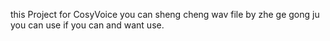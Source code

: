 this Project for CosyVoice 
you can sheng cheng wav file by zhe ge gong ju
you can use if you can and want use.
